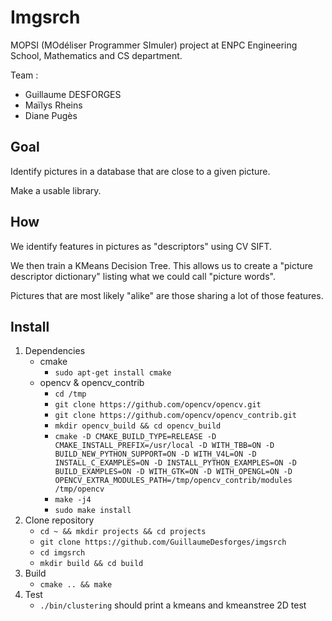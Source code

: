 # Imgsrch

MOPSI (MOdéliser Programmer SImuler) project at ENPC Engineering School, Mathematics and CS department.

Team :
- Guillaume DESFORGES
- Maïlys Rheins
- Diane Pugès

## Goal

Identify pictures in a database that are close to a given picture.

Make a usable library.

## How

We identify features in pictures as "descriptors" using CV SIFT.

We then train a KMeans Decision Tree. This allows us to create a "picture descriptor dictionary"
listing what we could call "picture words".

Pictures that are most likely "alike" are those sharing a lot of those features.

## Install

1. Dependencies
    * cmake
        * `sudo apt-get install cmake`
    * opencv & opencv_contrib
        * `cd /tmp`
        * `git clone https://github.com/opencv/opencv.git`
        * `git clone https://github.com/opencv/opencv_contrib.git`
        * `mkdir opencv_build && cd opencv_build`
        * `cmake -D CMAKE_BUILD_TYPE=RELEASE -D CMAKE_INSTALL_PREFIX=/usr/local -D WITH_TBB=ON -D BUILD_NEW_PYTHON_SUPPORT=ON -D WITH_V4L=ON -D INSTALL_C_EXAMPLES=ON -D INSTALL_PYTHON_EXAMPLES=ON -D BUILD_EXAMPLES=ON -D WITH_GTK=ON -D WITH_OPENGL=ON -D OPENCV_EXTRA_MODULES_PATH=/tmp/opencv_contrib/modules /tmp/opencv`
        * `make -j4`
        * `sudo make install`
2. Clone repository
    * `cd ~ && mkdir projects && cd projects`
    * `git clone https://github.com/GuillaumeDesforges/imgsrch`
    * `cd imgsrch`
    * `mkdir build && cd build`
3. Build
    * `cmake .. && make`
4. Test
    * `./bin/clustering` should print a kmeans and kmeanstree 2D test
